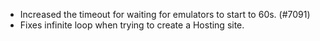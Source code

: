 - Increased the timeout for waiting for emulators to start to 60s. (#7091)
- Fixes infinite loop when trying to create a Hosting site.
